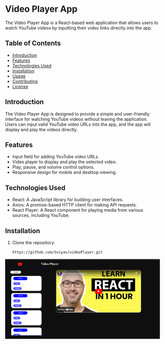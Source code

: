 # Video Player App

The Video Player App is a React-based web application that allows users to watch YouTube videos by inputting their video links directly into the app.

## Table of Contents

- [Introduction](#introduction)
- [Features](#features)
- [Technologies Used](#technologies-used)
- [Installation](#installation)
- [Usage](#usage)
- [Contributing](#contributing)
- [License](#license)

## Introduction

The Video Player App is designed to provide a simple and user-friendly interface for watching YouTube videos without leaving the application. Users can input valid YouTube video URLs into the app, and the app will display and play the videos directly.

## Features

- Input field for adding YouTube video URLs.
- Video player to display and play the selected video.
- Play, pause, and volume control options.
- Responsive design for mobile and desktop viewing.

## Technologies Used

- React: A JavaScript library for building user interfaces.
- Axios: A promise-based HTTP client for making API requests.
- React Player: A React component for playing media from various sources, including YouTube.

## Installation

1. Clone the repository:

   ```bash
   https://github.com/Sviyas/videoPlayer.git
   ```

![video player](src/assets/image.png)

